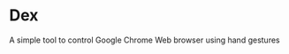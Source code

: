Dex
==========================
A simple tool to control Google Chrome Web browser using hand gestures
